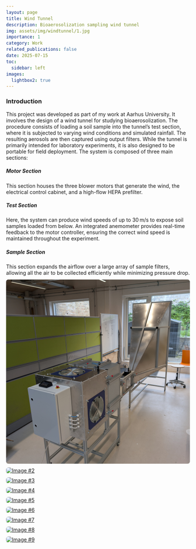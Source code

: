 ```yaml
---
layout: page
title: Wind Tunnel
description: Bioaerosolization sampling wind tunnel
img: assets/img/windtunnel/1.jpg
importance: 1
category: Work
related_publications: false
date: 2025-07-15
toc:
  sidebar: left
images:
  lightbox2: true
---
```


<h3>Introduction</h3>
This project was developed as part of my work at Aarhus University. It involves the design of a wind tunnel for studying bioaerosolization. The procedure consists of loading a soil sample into the tunnel’s test section, where it is subjected to varying wind conditions and simulated rainfall. The resulting aerosols are then captured using output filters. While the tunnel is primarily intended for laboratory experiments, it is also designed to be portable for field deployment. The system is composed of three main sections:
<h5>Motor Section</h5>
This section houses the three blower motors that generate the wind, the electrical control cabinet, and a high-flow HEPA prefilter.
<h5>Test Section</h5>
Here, the system can produce wind speeds of up to 30 m/s to expose soil samples loaded from below. An integrated anemometer provides real-time feedback to the motor controller, ensuring the correct wind speed is maintained throughout the experiment.
<h5>Sample Section</h5>
This section expands the airflow over a large array of sample filters, allowing all the air to be collected efficiently while minimizing pressure drop.

<div class="image-grid">
  <a href="/assets/img/windtunnel/1.jpg" data-lightbox="windtunnel" data-title="The full system">
    <img src="/assets/img/windtunnel/1.jpg" alt="Image #1">
  </a>
  <a href="/assets/img/windtunnel/2.jpg" data-lightbox="windtunnel" data-title="Motor section">
    <img src="/assets/img/windtunnel/2.jpg" alt="Image #2">
  </a>
  <a href="/assets/img/windtunnel/3.jpg" data-lightbox="windtunnel" data-title="Test section">
    <img src="/assets/img/windtunnel/3.jpg" alt="Image #3">
  </a>
  <a href="/assets/img/windtunnel/4.jpg" data-lightbox="windtunnel" data-title="Sampling section">
    <img src="/assets/img/windtunnel/4.jpg" alt="Image #4">
  </a>
  <a href="/assets/img/windtunnel/5.jpg" data-lightbox="windtunnel" data-title="Section connection">
    <img src="/assets/img/windtunnel/5.jpg" alt="Image #5">
  </a>
  <a href="/assets/img/windtunnel/6.jpg" data-lightbox="windtunnel" data-title="User interface">
    <img src="/assets/img/windtunnel/6.jpg" alt="Image #6">
  </a>
  <a href="/assets/img/windtunnel/7.jpg" data-lightbox="windtunnel" data-title="Blower motors">
    <img src="/assets/img/windtunnel/7.jpg" alt="Image #7">
  </a>
  <a href="/assets/img/windtunnel/8.jpg" data-lightbox="windtunnel" data-title="Electrical cabinet">
    <img src="/assets/img/windtunnel/8.jpg" alt="Image #8">
  </a>
  <a href="/assets/img/windtunnel/9.jpg" data-lightbox="windtunnel" data-title="Screen showing error">
    <img src="/assets/img/windtunnel/9.jpg" alt="Image #9">
  </a>
</div>

<style>
.image-grid {
  display: grid;
  grid-template-columns: repeat(auto-fit, minmax(250px, 1fr));
  gap: 10px;
  padding: 10px 0;
}

.image-grid img {
  width: 100%;
  height: auto;
  border-radius: 6px;
  display: block;
  object-fit: cover;
  transition: transform 0.2s;
}

.image-grid img:hover {
  transform: scale(1.05);
}
</style>